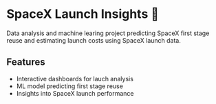 # SpaceX Launch Insights 🚀

Data analysis and machine learing project predicting SpaceX first stage reuse and estimating launch costs using SpaceX launch data.

## Features
- Interactive dashboards for lauch analysis
- ML model predicting first stage reuse
- Insights into SpaceX launch performance
